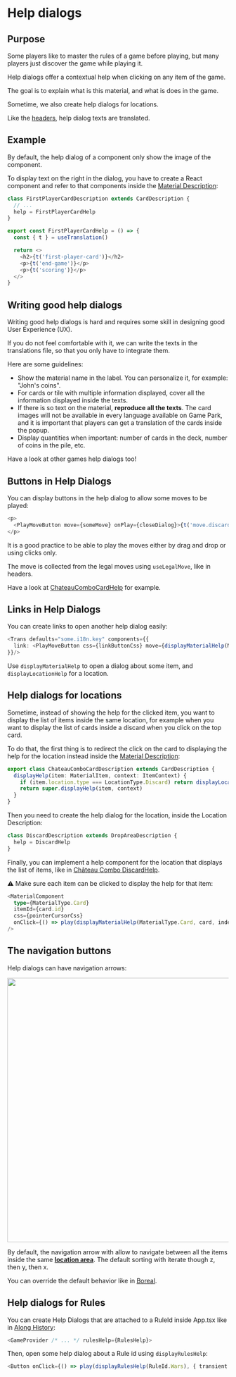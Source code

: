 # Help dialogs

## Purpose

Some players like to master the rules of a game before playing, but many players just discover the game while playing it.

Help dialogs offer a contextual help when clicking on any item of the game.

The goal is to explain what is this material, and what is does in the game.

Sometime, we also create help dialogs for locations.

Like the [headers](step-by-step-example/write-the-headers.md), help dialog texts are translated. 

## Example

By default, the help dialog of a component only show the image of the component.

To display text on the right in the dialog, you have to create a React component and refer to that components inside the [Material Description](step-by-step-example/display-first-item.md):

```typescript
class FirstPlayerCardDescription extends CardDescription {
  // ...
  help = FirstPlayerCardHelp
}
```
```typescript jsx
export const FirstPlayerCardHelp = () => {
  const { t } = useTranslation()

  return <>
    <h2>{t('first-player-card')}</h2>
    <p>{t('end-game')}</p>
    <p>{t('scoring')}</p>
  </>
}
```

## Writing good help dialogs

Writing good help dialogs is hard and requires some skill in designing good User Experience (UX).

If you do not feel comfortable with it, we can write the texts in the translations file, so that you only have to integrate them.

Here are some guidelines:
- Show the material name in the label. You can personalize it, for example: "John's coins".
- For cards or tile with multiple information displayed, cover all the information displayed inside the texts.
- If there is so text on the material, **reproduce all the texts**. The card images will not be available in every language available on Game Park, and it is important that players can get a translation of the cards inside the popup.
- Display quantities when important: number of cards in the deck, number of coins in the pile, etc.

Have a look at other games help dialogs too!

## Buttons in Help Dialogs

You can display buttons in the help dialog to allow some moves to be played:
```typescript jsx
<p>
  <PlayMoveButton move={someMove} onPlay={closeDialog}>{t('move.discard')}</PlayMoveButton>
</p>
```

It is a good practice to be able to play the moves either by drag and drop or using clicks only.

The move is collected from the legal moves using `useLegalMove`, like in headers.

Have a look at [ChateauComboCardHelp](https://github.com/gamepark/chateau-combo/blob/main/app/src/material/help/ChateauComboCardHelp.tsx) for example.

## Links in Help Dialogs

You can create links to open another help dialog easily:
```typescript jsx
<Trans defaults="some.i18n.key" components={{
  link: <PlayMoveButton css={linkButtonCss} move={displayMaterialHelp(MaterialType.Whatever)} transient />
}}/>
```

Use `displayMaterialHelp` to open a dialog about some item, and `displayLocationHelp` for a location.

## Help dialogs for locations

Sometime, instead of showing the help for the clicked item, you want to display the list of items inside the same location, for example when you want to display the list of cards inside a discard when you click on the top card.

To do that, the first thing is to redirect the click on the card to displaying the help for the location instead inside the [Material Description](https://github.com/gamepark/chateau-combo/blob/main/app/src/material/ChateauComboCardDescription.tsx):

```typescript jsx
export class ChateauComboCardDescription extends CardDescription {
  displayHelp(item: MaterialItem, context: ItemContext) {
    if (item.location.type === LocationType.Discard) return displayLocationHelp(item.location)
    return super.displayHelp(item, context)
  }
}
```

Then you need to create the help dialog for the location, inside the Location Description:

```typescript jsx
class DiscardDescription extends DropAreaDescription {
  help = DiscardHelp
}
```

Finally, you can implement a help component for the location that displays the list of items, like in [Château Combo DiscardHelp](https://github.com/gamepark/chateau-combo/blob/main/app/src/locators/component/DiscardHelp.tsx).

:warning: Make sure each item can be clicked to display the help for that item:

```typescript jsx
<MaterialComponent
  type={MaterialType.Card}
  itemId={card.id}
  css={pointerCursorCss}
  onClick={() => play(displayMaterialHelp(MaterialType.Card, card, index), { transient: true })}
/>
```

## The navigation buttons

Help dialogs can have navigation arrows:

<img width="600" src="./_media/help-arrows.jpg"/>

By default, the navigation arrow with allow to navigate between all the items inside the same [**location area**](concepts/location-area.md). The default sorting with iterate though z, then y, then x.

You can override the default behavior like in [Boreal](https://github.com/gamepark/boreal/blob/main/app/src/locators/BoardCardLocator.ts#L22).

## Help dialogs for Rules

You can create Help Dialogs that are attached to a RuleId inside App.tsx like in [Along History](https://github.com/gamepark/along-history/blob/main/app/src/index.tsx#L22):

```typescript jsx
<GameProvider /* ... */ rulesHelp={RulesHelp}>
```

Then, open some help dialog about a Rule id using `displayRulesHelp`:
```typescript jsx
<Button onClick={() => play(displayRulesHelp(RuleId.Wars), { transient: true })}>...</Button>
```